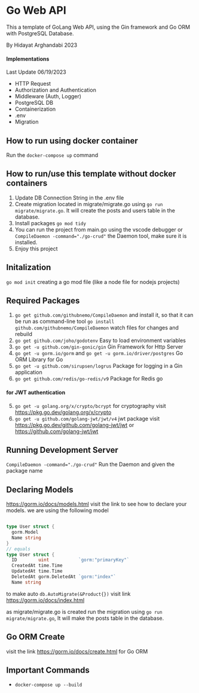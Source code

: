 # Go Web API

This a template of GoLang Web API, using the Gin framework and Go ORM with PostgreSQL Database.

By Hidayat Arghandabi 2023

#### Implementations

Last Update 06/19/2023

- HTTP Request
- Authorization and Authentication
- Middleware (Auth, Logger)
- PostgreSQL DB
- Containerization
- .env
- Migration

## How to run using docker container

Run the `docker-compose up` command

## How to run/use this template without docker containers

1. Update DB Connection String in the .env file
2. Create migration located in migrate/migrate.go using `go run migrate/migrate.go`. It will create the posts and users table in the database.
3. Install packages `go mod tidy`
4. You can run the project from main.go using the vscode debugger or `CompileDaemon -command="./go-crud"` the Daemon tool, make sure it is installed.
5. Enjoy this project

## Initalization

`go mod init` creating a go mod file (like a node file for nodejs projects)

## Required Packages

1.  `go get github.com/githubnemo/CompileDaemon` and install it, so that it can be run as command-line tool `go install github.com/githubnemo/CompileDaemon` watch files for changes and rebuild
2.  `go get github.com/joho/godotenv` Easy to load environment variables
3.  `go get -u github.com/gin-gonic/gin` Gin Framework for Http Server
4.  `go get -u gorm.io/gorm` and `go get -u gorm.io/driver/postgres` Go ORM Library for Go
5.  `go get -u github.com/sirupsen/logrus` Package for logging in a Gin application
6.  `go get github.com/redis/go-redis/v9` Package for Redis go

#### for JWT authentication

5. `go get -u golang.org/x/crypto/bcrypt` for cryptography visit https://pkg.go.dev/golang.org/x/crypto
6. `go get -u github.com/golang-jwt/jwt/v4` jwt package visit https://pkg.go.dev/github.com/golang-jwt/jwt or https://github.com/golang-jwt/jwt

## Running Development Server

`CompileDaemon -command="./go-crud"` Run the Daemon and given the package name

## Declaring Models

https://gorm.io/docs/models.html visit the link to see how to declare your models.
we are using the following model

```go

type User struct {
  gorm.Model
  Name string
}
// equals
type User struct {
  ID        uint           `gorm:"primaryKey"`
  CreatedAt time.Time
  UpdatedAt time.Time
  DeletedAt gorm.DeletedAt `gorm:"index"`
  Name string
```

to make auto `db.AutoMigrate(&Product{})` visit link https://gorm.io/docs/index.html

as migrate/migrate.go is created run the migration using
`go run migrate/migrate.go`, It will make the posts table in the database.

## Go ORM Create

visit the link https://gorm.io/docs/create.html for Go ORM

## Important Commands

- `docker-compose up --build`
